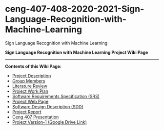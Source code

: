 # ceng-407-408-2020-2021-Sign-Language-Recognition-with-Machine-Learning
Sign Language Recognition with Machine Learning
 
**Sign Language Recognition with Machine Learning Project Wiki Page**
***

**Contents of this Wiki Page:**
* [Project Description](https://github.com/CankayaUniversity/ceng-407-408-2020-2021-Sign-Language-Recognition-with-Machine-Learning/wiki/Project-Description)
* [Group Members](https://github.com/CankayaUniversity/ceng-407-408-2020-2021-Sign-Language-Recognition-with-Machine-Learning/wiki/Group-Members)
* [Literature Review](https://github.com/CankayaUniversity/ceng-407-408-2020-2021-Sign-Language-Recognition-with-Machine-Learning/wiki/Literature-Review)
* [Project Work Plan](https://docs.google.com/spreadsheets/d/1rX_jmvqSai6_rB593YvdSJgxmJ7Ksgx5kLegegDMtuU/edit?usp=sharing)
* [Software Requirements Specification (SRS)](https://github.com/CankayaUniversity/ceng-407-408-2020-2021-Sign-Language-Recognition-with-Machine-Learning/wiki/Software-Requirements-Specification-(SRS))
* [Project Web Page](https://signlanguagetranslation.wordpress.com/)
* [Software Design Description (SDD)](https://github.com/CankayaUniversity/ceng-407-408-2020-2021-Sign-Language-Recognition-with-Machine-Learning/wiki/Software-Design-Description-(SDD))
* [Project Report](https://github.com/CankayaUniversity/ceng-407-408-2020-2021-Sign-Language-Recognition-with-Machine-Learning/wiki/Project-Report)
* [Ceng 407 Presentation ](https://github.com/CankayaUniversity/ceng-407-408-2020-2021-Sign-Language-Recognition-with-Machine-Learning/blob/main/Ceng407_Presentation.pptx)
* [Project Version-1 (Google Drive Link)](https://github.com/CankayaUniversity/ceng-407-408-2020-2021-Sign-Language-Recognition-with-Machine-Learning/wiki/Project-Version-1--(Google-Drive-Link))


